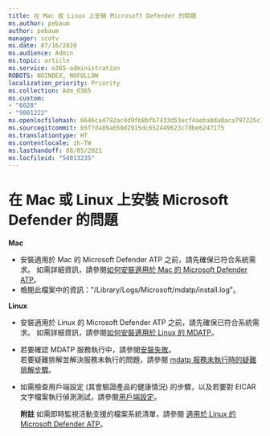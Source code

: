 ```yaml
---
title: 在 Mac 或 Linux 上安裝 Microsoft Defender 的問題
ms.author: pebaum
author: pebaum
manager: scotv
ms.date: 07/16/2020
ms.audience: Admin
ms.topic: article
ms.service: o365-administration
ROBOTS: NOINDEX, NOFOLLOW
localization_priority: Priority
ms.collection: Adm_O365
ms.custom:
- "6028"
- "9001222"
ms.openlocfilehash: 6646ca4792ac4d9fb8bfb7433d53ecf4aeba8da0aca797225c16c02b28499889
ms.sourcegitcommit: b5f7da89a650d2915dc652449623c78be6247175
ms.translationtype: HT
ms.contentlocale: zh-TW
ms.lasthandoff: 08/05/2021
ms.locfileid: "54013235"
---
```

# <a name="issues-installing-microsoft-defender-on-mac-or-linux"></a>在 Mac 或 Linux 上安裝 Microsoft Defender 的問題

**Mac**

- 安裝適用於 Mac 的 Microsoft Defender ATP 之前，請先確保已符合系統需求。 如需詳細資訊，請參閱[如何安裝適用於 Mac 的 Microsoft Defender ATP](/windows/security/threat-protection/microsoft-defender-atp/microsoft-defender-atp-mac#how-to-install-microsoft-defender-atp-for-mac)。  
- 檢閱此檔案中的資訊："/Library/Logs/Microsoft/mdatp/install.log"。

**Linux**

- 安裝適用於 Linux 的 Microsoft Defender ATP 之前，請先確保已符合系統需求。 如需詳細資訊，請參閱[如何安裝適用於 Linux 的 MDATP](/windows/security/threat-protection/microsoft-defender-atp/microsoft-defender-atp-linux#system-requirements)。 
- 若要確認 MDATP 服務執行中，請參閱[安裝失敗](/windows/security/threat-protection/microsoft-defender-atp/linux-support-install#installation-failed)。  
    若要疑難排解並解決服務未執行的問題，請參閱 [mdatp 服務未執行時的疑難排解步驟](/windows/security/threat-protection/microsoft-defender-atp/linux-support-install#steps-to-troubleshoot-if-mdatp-service-isnt-running)。
- 如需檢查用戶端設定 (其會驗證產品的健康情況) 的步驟，以及若要對 EICAR 文字檔案執行偵測測試，請參閱[用戶端設定](/windows/security/threat-protection/microsoft-defender-atp/linux-install-manually#client-configuration)。  

    **附註** 如需即時監視活動支援的檔案系統清單，請參閱 [適用於 Linux 的 Microsoft Defender ATP](/windows/security/threat-protection/microsoft-defender-atp/microsoft-defender-atp-linux#system-requirements)。